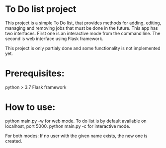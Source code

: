# To Do list project
This project is a simple To Do list, that provides methods for adding, editing, managing and removing jobs that must be done in the future. This app has two interfaces. 
First one is an interactive mode from the command line. The second is web interface using Flask framework. 

This project is only partialy done and some functionality is not implemented yet. 

# Prerequisites:
python > 3.7
Flask framework

# How to use:
python main.py -w for web mode. To do list is by default available on localhost, port 5000.
python main.py -c <username> <password> for interactive mode.

For both modes: If no user with the given name exists, the new one is created.

